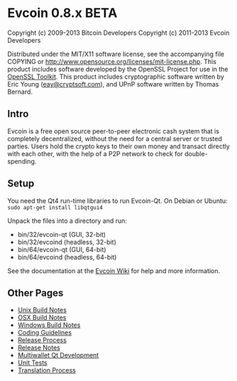 Evcoin 0.8.x BETA
====================

Copyright (c) 2009-2013 Bitcoin Developers
Copyright (c) 2011-2013 Evcoin Developers

Distributed under the MIT/X11 software license, see the accompanying
file COPYING or http://www.opensource.org/licenses/mit-license.php.
This product includes software developed by the OpenSSL Project for use in the [OpenSSL Toolkit](http://www.openssl.org/). This product includes
cryptographic software written by Eric Young ([eay@cryptsoft.com](mailto:eay@cryptsoft.com)), and UPnP software written by Thomas Bernard.


Intro
---------------------
Evcoin is a free open source peer-to-peer electronic cash system that is
completely decentralized, without the need for a central server or trusted
parties.  Users hold the crypto keys to their own money and transact directly
with each other, with the help of a P2P network to check for double-spending.


Setup
---------------------
You need the Qt4 run-time libraries to run Evcoin-Qt. On Debian or Ubuntu:
	`sudo apt-get install libqtgui4`

Unpack the files into a directory and run:

- bin/32/evcoin-qt (GUI, 32-bit)
- bin/32/evcoind (headless, 32-bit)
- bin/64/evcoin-qt (GUI, 64-bit)
- bin/64/evcoind (headless, 64-bit)

See the documentation at the [Evcoin Wiki](http://evcoin.info)
for help and more information.


Other Pages
---------------------
- [Unix Build Notes](build-unix.md)
- [OSX Build Notes](build-osx.md)
- [Windows Build Notes](build-msw.md)
- [Coding Guidelines](coding.md)
- [Release Process](release-process.md)
- [Release Notes](release-notes.md)
- [Multiwallet Qt Development](multiwallet-qt.md)
- [Unit Tests](unit-tests.md)
- [Translation Process](translation_process.md)
